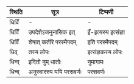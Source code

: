 | स्थिति | सूत्र | टिप्पणी |
| ----- | ------- | ------ |
| धिविँ | - | - |
| धिविँ | उपदेशेऽजनुनासिक इत् | इँ-इत्यस्य इत्संज्ञा |
| धिविँ | शेषात् कर्तरि परस्मैपदम् | इति परस्मैपदम् |
| धिव् | तस्य लोपः | इत्संज्ञकस्य लोपः |
| धिन्व् | इदितो नुम् धातोः | नुमागामः |
| धिन्व् | अनुस्वारस्य ययि परसवर्णः | परसवर्णः |
